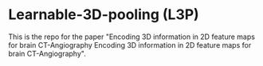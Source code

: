 # Learnable-3D-pooling (L3P)

This is the repo for the paper "Encoding 3D information in 2D feature maps for brain CT-Angiography Encoding 3D information in 2D feature maps for brain CT-Angiography".

